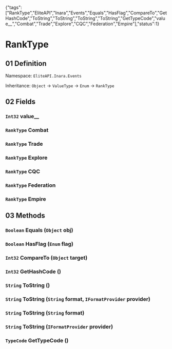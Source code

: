{"tags":["RankType","EliteAPI","Inara","Events","Equals","HasFlag","CompareTo","GetHashCode","ToString","ToString","ToString","ToString","GetTypeCode","value__","Combat","Trade","Explore","CQC","Federation","Empire"],"status":1}

# RankType

## 01 Definition

Namespace: `EliteAPI.Inara.Events`

Inheritance: `Object` → `ValueType` → `Enum` → `RankType`

## 02 Fields

### `Int32` value__

### `RankType` Combat

### `RankType` Trade

### `RankType` Explore

### `RankType` CQC

### `RankType` Federation

### `RankType` Empire

## 03 Methods

### `Boolean` Equals (`Object` obj)

### `Boolean` HasFlag (`Enum` flag)

### `Int32` CompareTo (`Object` target)

### `Int32` GetHashCode ()

### `String` ToString ()

### `String` ToString (`String` format, `IFormatProvider` provider)

### `String` ToString (`String` format)

### `String` ToString (`IFormatProvider` provider)

### `TypeCode` GetTypeCode ()

